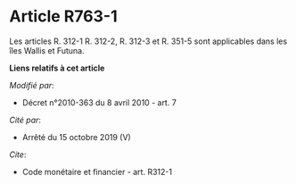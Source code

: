# Article R763-1

Les articles R. 312-1 R. 312-2, R. 312-3 et R. 351-5 sont applicables dans les îles Wallis et Futuna.

**Liens relatifs à cet article**

_Modifié par_:

  - Décret n°2010-363 du 8 avril 2010 - art. 7

_Cité par_:

  - Arrêté du 15 octobre 2019 (V)

_Cite_:

  - Code monétaire et financier - art. R312-1
